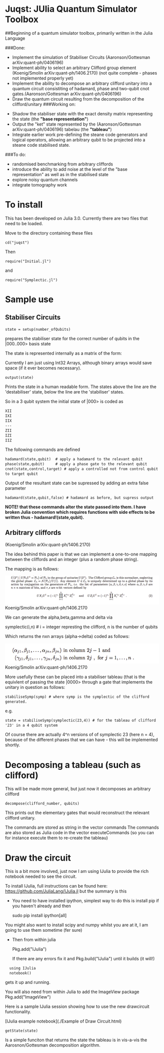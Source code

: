 # Juqst: JUlia Quantum Simulator Toolbox
##Beginning of a quantum simulator toolbox, primarily written in the Julia Language

###Done:

* Implement the simulation of Stabiliser Circuits (Aaronson/Gottesman arXiv:quant-ph/0406196)
* Implement ability to select an arbitrary Clifford group element (Koenig/Smolin arXiv:quant-ph/1406.2170) (not quite complete - phases not implemented properly yet)
* Implement the ability to decompose an arbitrary clifford unitary into a quantum circuit consistiting of hadamard, phase and two-qubit cnot gates.(Aaronson/Gottesman arXiv:quant-ph/0406196)
* Draw the quantum circuit resulting from the decomposition of the clifford/unitary
###Working on:


- Shadow the stabiliser state with the exact density matrix representing the state (the **"base representation"**)
- Output the "ket" state represented by the  (Aaronson/Gottesman arXiv:quant-ph/0406196) tabelau (the **"tableau"**)
- Integrate earlier work pre-defining the steane code generators and logical operators, allowing an arbitrary qubit to be projected into a steane code stabilised state.

###To do:
- randomised benchmarking from arbitrary cliffords
- introduce the ability to add noise at the level of the "base representation" as well as in the stabilised state
- explore noisy quantum channels
- integrate tomography work

# To install

This has been developed on Julia 3.0. Currently there are two files that need to be loaded.

Move to the directory containing these files 

    cd("juqst")

Then 

    require("Initial.jl")

and 

    require("Symplectic.jl")


# Sample use

## Stabiliser Circuits

    state = setup(number_ofQubits)

prepares the stabiliser state for the correct number of qubits in the |000..000> basis state

The state is represented internally as a matrix of the form:

<TO BE INSERTED>

Currently I am just using Int32 Arrays, although binary arrays would save space (if it ever becomes necessary).

    output(state)

Prints the state in a human readable form. The states above the line are the 'destabiliser' state, below the line are the 'stabiliser' states. 

So in a 3 qubit system the initial state of |000> is coded as 

```
XII
IXI
IIX
---
ZII
IZI
IIZ
```

The following commands are defined

    hadamard(state,qubit)  # apply a hadamard to the relevant qubit
    phase(state,qubit)     # apply a phase gate to the relevant qubit
    cnot(state,control,target) # apply a controlled not from control qubit to target qubit

Output of the resultant state can be supressed by adding an extra false parameter

    hadamard(state,qubit,false) # hadamard as before, but supress output

**NOTE! that these commands alter the state passed into them. I have broken Julia convention which requires functions 
with side effects to be written thus - hadamard!(state,qubit).**

## Arbitrary cliffords

(Koenig/Smolin arXiv:quant-ph/1406.2170)

The idea behind this paper is that we can implement a one-to-one mapping between the cliffords and an integer (plus a random phase string).

The mapping is as follows:

<img src="Clifford Mapping.png">Koenig/Smolin arXiv:quant-ph/1406.2170</img>

We can generate the alpha,beta,gamma and delta via

   symplectic(i,n) # i = integer represting the clifford, n is the number of qubits

Which returns the nxn arrays (alpha->delta) coded as follows:

<img src="coding.png">Koenig/Smolin arXiv:quant-ph/1406.2170</img>

More usefully these can be placed into a stabiliser tableau (that is the equivlent of passing the state |0000> through a gate that implements the unitary in question as follows:

    stabiliseSymp(symp) # where symp is the symplectic of the clifford generated.

e.g.

    state = stabiliseSymp(symplectic(23,4)) # for the tableau of clifford '23' in a 4 qubit system

Of course there are actually 4^n versions of of symplectic 23 (here n = 4), because of the different phases that we can have - this will be implemented shortly.

# Decomposing a tableau (such as clifford)

This will be made more general, but just now it decomposes an arbitrary clifford

    decompose(clifford_number, qubits)

This prints out the elementary gates that would reconstruct the relevant clifford unitary.

The commands are stored as string in the vector commands
The commands are also stored as Julia code in the vector executeCommands (so you can for instance execute them to re-create the tableau)

# Draw the circuit

This is a bit more involved, just now I am using IJulia to provide the rich notebook needed to see the circuit.

To install IJulia, full instructions can be found here: https://github.com/JuliaLang/IJulia.jl but the summary is this

- You need to have installed ipython, simplest way to do this is install pip if you haven't already and then

     sudo pip install ipython[all]

You might also want to install scipy and numpy whilst you are at it, I am going to use them sometime (fer sure)

- Then from within julia 

    Pkg.add("IJulia")

  If there are any errors fix it and Pkg.build("IJulia") until it builds (it will!)

````
  using IJulia
  notebook()
````
gets it up and running.

You will also need from within Julia to add the ImageView package Pkg.add("ImageView")

Here is a sample IJulia session showing how to use the new drawcircuit functionality.

[IJulia example notebook](./Example of Draw Circuit.html)

    getState(state) 

Is a simple funciton that returns the state the tableau is in vis-a-vis the Aarosnon/Gottesman decomposition algorithm.






